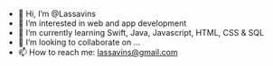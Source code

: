- 👋 Hi, I’m @Lassavins
- 👀 I’m interested in web and app development
- 🌱 I’m currently learning Swift, Java, Javascript, HTML, CSS & SQL
- 💞️ I’m looking to collaborate on ...
- 📫 How to reach me: lassavins@gmail.com

<!---
Lassavins/Lassavins is a ✨ special ✨ repository because its `README.md` (this file) appears on your GitHub profile.
You can click the Preview link to take a look at your changes.
--->
